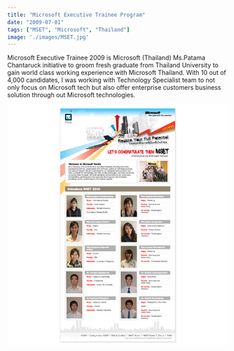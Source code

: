 ```yaml
---
title: "Microsoft Executive Trainee Program"
date: "2009-07-01"
tags: ["MSET", "Microsoft", "Thailand"]
image: './images/MSET.jpg'
---
```


Microsoft Executive Trainee 2009 is Microsoft (Thailand) Ms.Patama Chantaruck initiative to groom fresh graduate from Thailand University to gain world class working experience with Microsoft Thailand.
With 10 out of 4,000 candidates, I was working with Technology Specialist team to not only focus on Microsoft tech but also offer enterprise customers business solution through out Microsoft technologies.

![](./images/MicrosoftExecutiveTrainee-2009.png "Microsoft Executive Trainee 2009")

<!--- reference links --->

